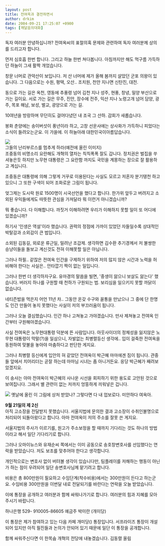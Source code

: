 ```yaml
---
layout: post
title: 전여옥과 결전하면서
author: drkim
date: 2004-09-21 17:25:07 +0900
tags: [깨달음의대화]
---
```

 독자 여러분 안녕하십니까? 전여옥씨의 표절의혹 문제와 관련하여 독자 여러분께 상의를 드리고자 합니다.    
  
먼저 심호흡 한번 합니다. 그리고 하늘 한번 쳐다봅니다. 아침까지만 해도 먹구름 가득하던 하늘이 그새 활짝 개었습니다.    
  
창문 너머로 관악산이 보입니다. 저 산 너머에 제가 올해 봄까지 살았던 군포 의왕이 있습니다. 그 다음으로는 수원, 평택, 오산.. 조치원, 천안 지나면 신탄진, 대전.    
  
동으로 가는 길은 옥천, 영동에 추풍령 넘어 김천 지나 성주, 현풍, 창녕, 밀양 부산으로 가는 길이요. 서로 가는 길은 무주, 진안, 장수에 전주, 익산 지나 노령고개 넘어 담양, 광주, 목포 해남, 보성, 벌교, 광양으로 가는 길.    
  
10여년을 방랑하며 무던히도 걸어다녔던 내 조국 그 산하. 감회가 새롭습니다.    
  
봉화 춘양에는 송이버섯이 풍년이라 하고, 고창 선운사에는 상사화가 가득하니 피었다는 소식이 들려오는군요. 이 가을에. 이 하늘아래 대한민국이아름답습니다. 


    

    
          
  
![](http://oldwww.seoprise.com/technote/board/manwha/upimg/1095753777.jpg)   
그들의 난리부르스를 멈추게 하라(예전에 올린 이미지)   
조중동의 비명소리 요란해도 개혁의 열차는 칙칙폭폭 잘도 갑니다. 정치권은 벌집을 쑤셔놓은듯 하지만 노무현 대통령은 그 요란함 까지도 국민을 계몽하는 장으로 잘 활용하고 계십니다.    
  
조중동은 대통령에 의해 그렇게 거꾸로 이용된다는 사실도 모르고 저혼자 분기탱천 하고 있으니 그 또한 구색이 되어 조화로운 그림이 됩니다.    
  
엊그제는 도시락 원로 1500명이 시국선언을 했다고 합니다. 한가위 앞두고 버려지고 소외된 우익들에게도 따뜻한 관심을 가져달라 뭐 이런거 아니겠습니까?    
  
뭐 좋습니다. 다 이해합니다. 까짓거 이해하려면 우리가 이해하지 못할 일이 또 어디에 있겠습니까?    
  
하기사 '인생은 역설'이라 했습니다. 권력의 정점에 가까이 있었던 자들일수록 상대적인 박탈감과 소외감이 큰 법입니다.    
  
소외된 김동길, 외로운 류근일, 밀려난 조갑제. 생각하면 김수환 추기경께서 저 불쌍한 승냥이들을 돌보고 계신것도 전혀 이해못할 일은 아닙니다. 
  
  
그러나 하필.. 같잖은 전여옥 인간을 구제하기 위하여 저의 많지 않은 시간과 노력을 허비해야 한다는 사실은.. 안타깝기 짝이 없는 일입니다.    
  
그러나 한번 더 생각하자구요. 유마경의 말씀을 빌면, '중생이 앓으니 보살도 앓는다' 했습니다. 버러지 하나를 구원할 때 천하가 구원되는 법. 보리심을 일으키지 못할 까닭이 없습니다.    
  
네티즌밥을 먹은지 어언 11년 차.. 그동안 온갖 수구와 꼴통을 만났으나 그 중에 단 한명도 인간 만들어 놓지 못했다는 사실이 저의 부끄러움이 됩니다.    
  
그러나 오늘 결심했습니다. 인간 하나 고쳐놓고 가야겠습니다. 만사 제쳐놓고 전여옥 인간부터 구원해야겠습니다.    
  
사실 전여옥은 노무현대통령 덕분에 뜬 사람입니다. 아웃사이더의 정체성을 잃지않은 노무현 대통령이 막말(?)을 일삼으니, 자발없는 최병렬등신 생각에.. 입이 걸죽한 전여옥을 동원하여 맞불을 놓아야 마춤하다고 판단한 게지요.    
  
그러나 최병렬 등신에게 입안의 혀 같았던 전여옥이 박근혜 마마에겐 짐이 됩니다. 관중들 앞에서 치어리더는 곧잘 하는데 마마님 시녀는 좀 아니거든요. 응당 박근혜가 째려보았겠지요.    
  
이 송사는 아마 전여옥이 박근혜의 사나운 시선을 회피하기 위한 용도로 고안된 것으로 보여집니다. 그래서 별 관련이 없는 저까지 엉뚱하게 끼워넣은 겁니다. 


    

    
          
  
![](http://oldwww.seoprise.com/technote/board/manwha/upimg/1095754004.jpg) 옛날에 올린 이 그림에 상처 받았나? 그렇다면 다 내 업보로다. 미안하다 여옥아. 


  
  
**9월 21일의 제 2신**  
아직 고소장을 전달받지 못했습니다. 서울지법에 문의한 결과 고소장이 수취인불명으로 처리되어 되돌아왔다고 합니다. 아마 전여옥이 저의 주소를 잘못 쓴 게지요.    
  
서울지법의 주사가 이르기를, 원고가 주소보정을 할 때까지 기다리는 것도 하나의 방법이라고 해서 일단 기다리기로 합니다.    
  
그러나 오마이뉴스와 유재순씨 쪽에서는 이미 공동으로 송호창변호사를 선임했다는 연락을 받았습니다. 저도 보조를 맞추어야 한다고 생각합니다.    
  
개인적으로는 변호사 없이 버텨볼 생각이 있습니다만, 팀플레이를 저해하는 행동이 아닌가 하는 점이 우려되어 일단 송변호사님께 맡기려고 합니다. 
  
  
비용은 총 800만원이 필요하고 수임단계(착수비용)에서는 300만원이 든다고 하는군요. 수임비용 300만원을 이번달 내로 전달되기를 바란다는 연락을 오늘 받았습니다.    
  
이에 통장을 공개하고 여러분과 함께 싸워나가기로 합니다. 여러분의 힘과 지혜를 모아주시기 바랍니다.    
  
하나은행 529- 910005-86605 예금주 박미란 (개미당)    
  
이 통장은 제가 참여하고 있는 다음 카페 개미당() 통장입니다. 서프라이즈 통장이 개설되어 있지만 아직 필진들과 논의가 안되어 있기 때문에 일단 이 통장을 공개합니다.    
  
함께 싸워주신다면 이 한목숨 개혁의 전당에 내놓겠습니다. 김동렬 올림
